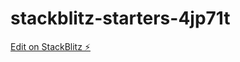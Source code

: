 # stackblitz-starters-4jp71t

[Edit on StackBlitz ⚡️](https://stackblitz.com/edit/stackblitz-starters-4jp71t)